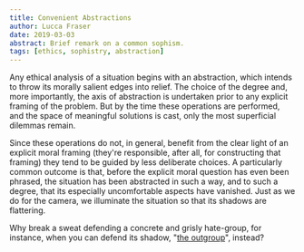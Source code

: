 ```yaml
---
title: Convenient Abstractions
author: Lucca Fraser
date: 2019-03-03
abstract: Brief remark on a common sophism.
tags: [ethics, sophistry, abstraction]
---
```


Any ethical analysis of a situation begins with an abstraction, which intends to throw its morally salient edges into relief. The choice of the degree and, more importantly, the axis of abstraction is undertaken prior to any explicit framing of the problem. But by the time these operations are performed, and the space of meaningful solutions is cast, only the most superficial dilemmas remain. 

Since these operations do not, in general, benefit from the clear light of an explicit moral framing (they're responsible, after all, for constructing that framing) they tend to be guided by less deliberate choices. A particularly common outcome is that, before the explicit moral question has even been phrased, the situation has been abstracted in such a way, and to such a degree, that its especially uncomfortable aspects have vanished. Just as we do for the camera, we illuminate the situation so that its shadows are flattering.

Why break a sweat defending a concrete and grisly hate-group, for instance,  when you can defend its shadow, "[the outgroup](https://slatestarcodex.com/2014/09/30/i-can-tolerate-anything-except-the-outgroup/)", instead?
